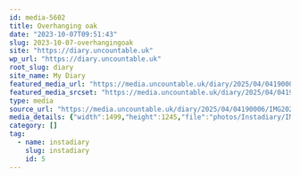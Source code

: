 ```yaml
---
id: media-5602
title: Overhanging oak
date: "2023-10-07T09:51:43"
slug: 2023-10-07-overhangingoak
site: "https://diary.uncountable.uk"
wp_url: "https://diary.uncountable.uk"
root_slug: diary
site_name: My Diary
featured_media_url: "https://media.uncountable.uk/diary/2025/04/04190006/IMG20231007105143-edited.webp"
featured_media_srcset: "https://media.uncountable.uk/diary/2025/04/04190006/IMG20231007105143-edited-300x249.webp 300w, https://media.uncountable.uk/diary/2025/04/04190006/IMG20231007105143-edited-1024x850.webp 1024w, https://media.uncountable.uk/diary/2025/04/04190006/IMG20231007105143-edited-150x150.webp 150w, https://media.uncountable.uk/diary/2025/04/04190006/IMG20231007105143-edited-640x532.webp 640w, https://media.uncountable.uk/diary/2025/04/04190006/IMG20231007105143-edited.webp 1499w"
type: media
source_url: "https://media.uncountable.uk/diary/2025/04/04190006/IMG20231007105143-edited.webp"
media_details: {"width":1499,"height":1245,"file":"photos/Instadiary/IMG20231007105143-edited.webp","filesize":143828,"sizes":{"medium":{"file":"IMG20231007105143-edited-300x249.webp","width":300,"height":249,"filesize":29972,"mime_type":"image/webp","source_url":"https://media.uncountable.uk/diary/2025/04/04190006/IMG20231007105143-edited-300x249.webp"},"large":{"file":"IMG20231007105143-edited-1024x850.webp","width":1024,"height":850,"filesize":200380,"mime_type":"image/webp","source_url":"https://media.uncountable.uk/diary/2025/04/04190006/IMG20231007105143-edited-1024x850.webp"},"thumbnail":{"file":"IMG20231007105143-edited-150x150.webp","width":150,"height":150,"filesize":9816,"mime_type":"image/webp","source_url":"https://media.uncountable.uk/diary/2025/04/04190006/IMG20231007105143-edited-150x150.webp"},"mobwidth":{"file":"IMG20231007105143-edited-640x532.webp","width":640,"height":532,"filesize":105568,"mime_type":"image/webp","source_url":"https://media.uncountable.uk/diary/2025/04/04190006/IMG20231007105143-edited-640x532.webp"},"full":{"file":"IMG20231007105143-edited.webp","width":1499,"height":1245,"mime_type":"image/webp","source_url":"https://media.uncountable.uk/diary/2025/04/04190006/IMG20231007105143-edited.webp"}},"image_meta":{"aperture":"0","credit":"","camera":"","caption":"","created_timestamp":"0","copyright":"","focal_length":"0","iso":"0","shutter_speed":"0","title":"","orientation":"0","keywords":[]}}
category: []
tag:
  - name: instadiary
    slug: instadiary
    id: 5
---
```


